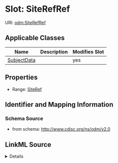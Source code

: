 # Slot: SiteRefRef

URI: [odm:SiteRefRef](http://www.cdisc.org/ns/odm/v2.0/SiteRefRef)



<!-- no inheritance hierarchy -->




## Applicable Classes

| Name | Description | Modifies Slot |
| --- | --- | --- |
[SubjectData](SubjectData.md) |  |  yes  |







## Properties

* Range: [SiteRef](SiteRef.md)





## Identifier and Mapping Information







### Schema Source


* from schema: http://www.cdisc.org/ns/odm/v2.0




## LinkML Source

<details>
```yaml
name: SiteRefRef
from_schema: http://www.cdisc.org/ns/odm/v2.0
rank: 1000
alias: SiteRefRef
domain_of:
- SubjectData
range: SiteRef

```
</details>